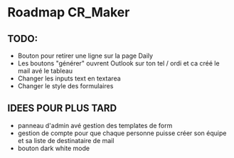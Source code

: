 # Roadmap CR_Maker

## TODO:

- Bouton pour retirer une ligne sur la page Daily 
- Les boutons "générer" ouvrent Outlook sur ton tel / ordi et ca créé le mail avé le tableau
- Changer les inputs text en textarea
- Changer le style des formulaires

## IDEES POUR PLUS TARD

- panneau d'admin avé gestion des templates de form
- gestion de compte pour que chaque personne puisse créer son équipe et sa liste de destinataire de mail
- bouton dark white mode

